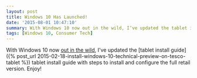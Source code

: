 ```yaml
---
layout: post
title: Windows 10 Has Launched!
date: '2015-08-01 10:47:10'
summary: With Windows 10 now out in the wild, I’ve updated the tablet install guide tablet install guide with steps to install and configure the full retail version ...
tags: [Windows 10, Consumer Tech]
---
```


With Windows 10 now <a href="http://blogs.windows.com/launch/" target="_blank">out in the wild</a>, I've updated the [tablet install guide]({% post_url 2015-02-18-install-windows-10-technical-preview-on-tesco-tablet %}) tablet install guide with steps to install and configure the full retail version. Enjoy! 
